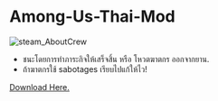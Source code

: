 # Among-Us-Thai-Mod
![steam_AboutCrew](https://i.imgur.com/U1BtOZr.png)
* ชนะโดยการทำภาระกิจให้เสร็จสิ้น หรือ โหวตฆาตกร ออกจากยาน.
* ถ้าฆาตกรใช้ sabotages เรียบไปแก้ให้ไว!

[Download Here.](https://i.imgur.com/U1BtOZr.png)
